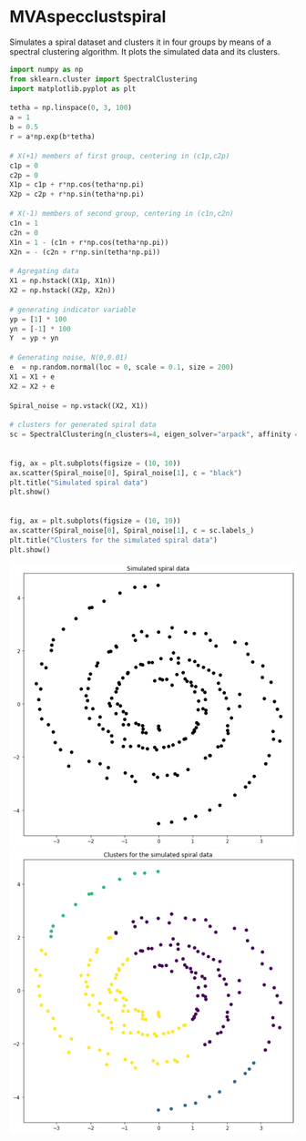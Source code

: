 # MVAspecclustspiral
Simulates a spiral dataset and clusters it in four groups by means of a spectral clustering algorithm. It plots the simulated data and its clusters.

```python
import numpy as np
from sklearn.cluster import SpectralClustering
import matplotlib.pyplot as plt

tetha = np.linspace(0, 3, 100)
a = 1
b = 0.5 	 
r = a*np.exp(b*tetha)

# X(+1) members of first group, centering in (c1p,c2p)
c1p = 0
c2p = 0
X1p = c1p + r*np.cos(tetha*np.pi)
X2p = c2p + r*np.sin(tetha*np.pi)

# X(-1) members of second group, centering in (c1n,c2n)
c1n = 1
c2n = 0
X1n = 1 - (c1n + r*np.cos(tetha*np.pi))
X2n = - (c2n + r*np.sin(tetha*np.pi))

# Agregating data
X1 = np.hstack((X1p, X1n))
X2 = np.hstack((X2p, X2n))

# generating indicator variable
yp = [1] * 100
yn = [-1] * 100
Y  = yp + yn

# Generating noise, N(0,0.01)
e  = np.random.normal(loc = 0, scale = 0.1, size = 200)
X1 = X1 + e
X2 = X2 + e

Spiral_noise = np.vstack((X2, X1))

# clusters for generated spiral data
sc = SpectralClustering(n_clusters=4, eigen_solver="arpack", affinity = "rbf").fit(Spiral_noise.T)


fig, ax = plt.subplots(figsize = (10, 10))
ax.scatter(Spiral_noise[0], Spiral_noise[1], c = "black")
plt.title("Simulated spiral data")
plt.show()


fig, ax = plt.subplots(figsize = (10, 10))
ax.scatter(Spiral_noise[0], Spiral_noise[1], c = sc.labels_)
plt.title("Clusters for the simulated spiral data")
plt.show()
```
![MVAspecclustspiral](MVAspecclustspiral_1_python.png)
![MVAspecclustspiral](MVAspecclustspiral_2_python.png)